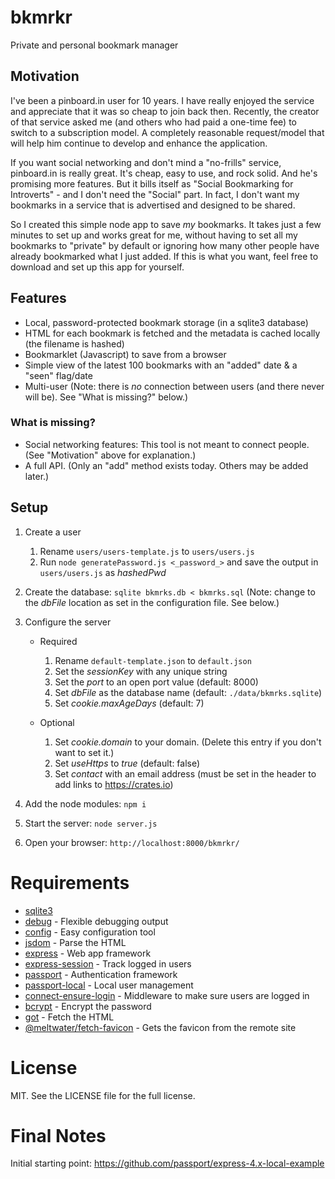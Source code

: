 # bkmrkr
Private and personal bookmark manager

## Motivation
I've been a pinboard.in user for 10 years. I have really enjoyed the service and appreciate that it was so cheap to join back then. Recently, the creator of that service asked me (and others who had paid a one-time fee) to switch to a subscription model. A completely reasonable request/model that will help him continue to develop and enhance the application.

If you want social networking and don't mind a "no-frills" service, pinboard.in is really great. It's cheap, easy to use, and rock solid. And he's promising more features. But it bills itself as "Social Bookmarking for Introverts" - and I don't need the "Social" part. In fact, I don't want my bookmarks in a service that is advertised and designed to be shared.

So I created this simple node app to save *my* bookmarks. It takes just a few minutes to set up and works great for me, without having to set all my bookmarks to "private" by default or ignoring how many other people have already bookmarked what I just added. If this is what you want, feel free to download and set up this app for yourself.

## Features
* Local, password-protected bookmark storage (in a sqlite3 database)
* HTML for each bookmark is fetched and the metadata is cached locally (the filename is hashed)
* Bookmarklet (Javascript) to save from a browser
* Simple view of the latest 100 bookmarks with an "added" date & a "seen" flag/date
* Multi-user (Note: there is _no_ connection between users (and there never will be). See "What is missing?" below.)

### What is missing?
* Social networking features: This tool is not meant to connect people. (See "Motivation" above for explanation.)
* A full API. (Only an "add" method exists today. Others may be added later.)

## Setup
1. Create a user
   1. Rename `users/users-template.js` to `users/users.js`
   1. Run `node generatePassword.js <_password_>` and save the output in `users/users.js` as _hashedPwd_
1. Create the database: `sqlite bkmrks.db < bkmrks.sql` (Note: change to the _dbFile_ location as set in the configuration file. See below.)
1. Configure the server
   * Required
      1. Rename `default-template.json` to `default.json`
      1. Set the _sessionKey_ with any unique string
      1. Set the _port_ to an open port value (default: 8000)
      1. Set _dbFile_ as the database name (default: `./data/bkmrks.sqlite`)      
      1. Set _cookie.maxAgeDays_ (default: 7)

   * Optional
       1. Set _cookie.domain_ to your domain. (Delete this entry if you don't want to set it.)
       1. Set _useHttps_ to _true_ (default: false)
       1. Set _contact_ with an email address (must be set in the header to add links to https://crates.io)

1. Add the node modules: `npm i`
1. Start the server: `node server.js`
1. Open your browser: `http://localhost:8000/bkmrkr/`

# Requirements
* [sqlite3](https://github.com/kriasoft/node-sqlite)
* [debug](https://github.com/visionmedia/debug) - Flexible debugging output
* [config](https://github.com/lorenwest/node-config) - Easy configuration tool
* [jsdom](https://github.com/jsdom/jsdom) - Parse the HTML
* [express](https://github.com/expressjs/express) - Web app framework
* [express-session](https://github.com/expressjs/session) - Track logged in users
* [passport](https://github.com/jaredhanson/passport) - Authentication framework
* [passport-local](https://github.com/jaredhanson/passport-local) - Local user management
* [connect-ensure-login](https://github.com/jaredhanson/connect-ensure-login) - Middleware to make sure users are logged in
* [bcrypt](https://github.com/kelektiv/node.bcrypt.js) - Encrypt the password
* [got](https://github.com/sindresorhus/got) - Fetch the HTML
* [@meltwater/fetch-favicon](https://github.com/gkovacs/fetch-favicon) - Gets the favicon from the remote site

# License
MIT. See the LICENSE file for the full license.

# Final Notes
Initial starting point: https://github.com/passport/express-4.x-local-example